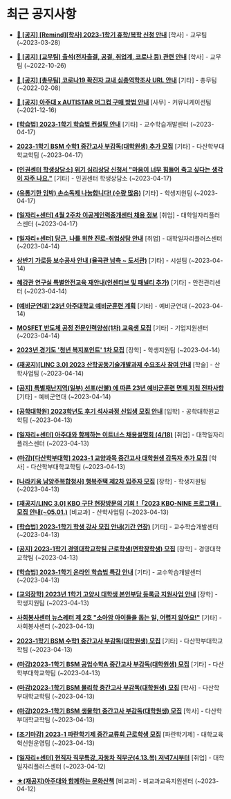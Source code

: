 # 최근 공지사항

* **[📌 [공지] [Remind][학사] 2023-1학기 휴학/복학 신청 안내](http://ajou.ac.kr/kr/ajou/notice.do?mode=view&amp;articleNo=212711&amp;article.offset=0&amp;articleLimit=30)**
 [학사] - 교무팀 (~2023-03-28)

* **[📌 [공지] [교무팀] 출석(전자출결, 공결, 취업계, 코로나 등) 관련 안내](http://ajou.ac.kr/kr/ajou/notice.do?mode=view&amp;articleNo=205552&amp;article.offset=0&amp;articleLimit=30)**
 [학사] - 교무팀 (~2022-10-26)

* **[📌 [공지] [총무팀] 코로나19 확진자 교내 심층역학조사 URL 안내](http://ajou.ac.kr/kr/ajou/notice.do?mode=view&amp;articleNo=180493&amp;article.offset=0&amp;articleLimit=30)**
 [기타] - 총무팀 (~2022-02-08)

* **[📌 [공지] 아주대 x AUTISTAR 머그컵 구매 방법 안내](http://ajou.ac.kr/kr/ajou/notice.do?mode=view&amp;articleNo=147976&amp;article.offset=0&amp;articleLimit=30)**
 [사무] - 커뮤니케이션팀 (~2021-12-16)

* **[[학습법] 2023-1학기 학습법 컨설팅 안내](http://ajou.ac.kr/kr/ajou/notice.do?mode=view&amp;articleNo=213508&amp;article.offset=0&amp;articleLimit=30)**
 [기타] - 교수학습개발센터 (~2023-04-17)

* **[2023-1학기 BSM 수학1 중간고사 부감독(대학원생) 추가 모집](http://ajou.ac.kr/kr/ajou/notice.do?mode=view&amp;articleNo=213501&amp;article.offset=0&amp;articleLimit=30)**
 [기타] - 다산학부대학교학팀 (~2023-04-17)

* **[[인권센터 학생상담소] 위기 심리상담 신청서 &quot;마음이 너무 힘들어 죽고 싶다는 생각이 자주 나요.&quot;](http://ajou.ac.kr/kr/ajou/notice.do?mode=view&amp;articleNo=213500&amp;article.offset=0&amp;articleLimit=30)**
 [기타] - 인권센터 학생상담소 (~2023-04-17)

* **[(유통기한 임박) 손소독제 나눔합니다! (수량 많음)](http://ajou.ac.kr/kr/ajou/notice.do?mode=view&amp;articleNo=213499&amp;article.offset=0&amp;articleLimit=30)**
 [기타] - 학생지원팀 (~2023-04-17)

* **[[일자리+센터] 4월 2주차 이공계인력중개센터 채용 정보](http://ajou.ac.kr/kr/ajou/notice.do?mode=view&amp;articleNo=213498&amp;article.offset=0&amp;articleLimit=30)**
 [취업] - 대학일자리플러스센터 (~2023-04-17)

* **[[일자리+센터] 당근, 나를 위한 진로-취업상담 안내](http://ajou.ac.kr/kr/ajou/notice.do?mode=view&amp;articleNo=213486&amp;article.offset=0&amp;articleLimit=30)**
 [취업] - 대학일자리플러스센터 (~2023-04-14)

* **[상반기 가로등 보수공사 안내 (율곡관 남측 ~ 도서관)](http://ajou.ac.kr/kr/ajou/notice.do?mode=view&amp;articleNo=213482&amp;article.offset=0&amp;articleLimit=30)**
 [기타] - 시설팀 (~2023-04-14)

* **[혜강관 연구실 특별안전교육 재안내(인센티브 및 패널티 추가)](http://ajou.ac.kr/kr/ajou/notice.do?mode=view&amp;articleNo=213481&amp;article.offset=0&amp;articleLimit=30)**
 [기타] - 안전관리센터 (~2023-04-14)

* **[[예비군연대]&#x27;23년 아주대학교 예비군훈련 계획](http://ajou.ac.kr/kr/ajou/notice.do?mode=view&amp;articleNo=213480&amp;article.offset=0&amp;articleLimit=30)**
 [기타] - 예비군연대 (~2023-04-14)

* **[MOSFET 반도체 공정 전문인력양성(1차) 교육생 모집](http://ajou.ac.kr/kr/ajou/notice.do?mode=view&amp;articleNo=213466&amp;article.offset=0&amp;articleLimit=30)**
 [기타] - 기업지원센터 (~2023-04-14)

* **[2023년 경기도 &#x27;청년 복지포인트&#x27; 1차 모집](http://ajou.ac.kr/kr/ajou/notice.do?mode=view&amp;articleNo=213465&amp;article.offset=0&amp;articleLimit=30)**
 [장학] - 학생지원팀 (~2023-04-14)

* **[(재공지)[LINC 3.0] 2023 산학공동기술개발과제 수요조사 참여 안내](http://ajou.ac.kr/kr/ajou/notice.do?mode=view&amp;articleNo=213459&amp;article.offset=0&amp;articleLimit=30)**
 [학술] - 산학사업팀 (~2023-04-14)

* **[[공지] 특별재난지역(일부) 선포(산불) 에 따른 23년 예비군훈련 면제 지침 전파사항](http://ajou.ac.kr/kr/ajou/notice.do?mode=view&amp;articleNo=213449&amp;article.offset=0&amp;articleLimit=30)**
 [기타] - 예비군연대 (~2023-04-14)

* **[[공학대학원] 2023학년도 후기 석사과정 신입생 모집 안내](http://ajou.ac.kr/kr/ajou/notice.do?mode=view&amp;articleNo=213446&amp;article.offset=0&amp;articleLimit=30)**
 [입학] - 공학대학원교학팀 (~2023-04-13)

* **[[일자리+센터] 아주대와 함께하는 이트너스 채용설명회 (4/18)](http://ajou.ac.kr/kr/ajou/notice.do?mode=view&amp;articleNo=213444&amp;article.offset=0&amp;articleLimit=30)**
 [취업] - 대학일자리플러스센터 (~2023-04-13)

* **[(마감)[다산학부대학] 2023-1 교양과목 중간고사 대학원생 감독자 추가 모집](http://ajou.ac.kr/kr/ajou/notice.do?mode=view&amp;articleNo=213441&amp;article.offset=0&amp;articleLimit=30)**
 [학사] - 다산학부대학교학팀 (~2023-04-13)

* **[[나라키움 남양주복합청사] 행복주택 제2차 입주자 모집](http://ajou.ac.kr/kr/ajou/notice.do?mode=view&amp;articleNo=213436&amp;article.offset=0&amp;articleLimit=30)**
 [장학] - 학생지원팀 (~2023-04-13)

* **[[재공지/LINC 3.0] KBO 구단 현장방문의 기회 !「2023 KBO-NINE 프로그램」모집 안내(~05.01.)](http://ajou.ac.kr/kr/ajou/notice.do?mode=view&amp;articleNo=213433&amp;article.offset=0&amp;articleLimit=30)**
 [비교과] - 산학사업팀 (~2023-04-13)

* **[[학습법] 2023-1학기 학생 강사 모집 안내(기간 연장)](http://ajou.ac.kr/kr/ajou/notice.do?mode=view&amp;articleNo=213432&amp;article.offset=0&amp;articleLimit=30)**
 [기타] - 교수학습개발센터 (~2023-04-13)

* **[[공지] 2023-1학기 경영대학교학팀 근로학생(면학장학생) 모집](http://ajou.ac.kr/kr/ajou/notice.do?mode=view&amp;articleNo=213427&amp;article.offset=0&amp;articleLimit=30)**
 [장학] - 경영대학교학팀 (~2023-04-13)

* **[[학습법] 2023-1학기 온라인 학습법 특강 안내](http://ajou.ac.kr/kr/ajou/notice.do?mode=view&amp;articleNo=213426&amp;article.offset=0&amp;articleLimit=30)**
 [기타] - 교수학습개발센터 (~2023-04-13)

* **[[교외장학] 2023년 1학기 고양시 대학생 본인부담 등록금 지원사업 안내](http://ajou.ac.kr/kr/ajou/notice.do?mode=view&amp;articleNo=213419&amp;article.offset=0&amp;articleLimit=30)**
 [장학] - 학생지원팀 (~2023-04-13)

* **[사회봉사센터 뉴스레터 제 2호 &quot;소아암 아이들을 돕는 일, 어렵지 않아요!&quot;](http://ajou.ac.kr/kr/ajou/notice.do?mode=view&amp;articleNo=213416&amp;article.offset=0&amp;articleLimit=30)**
 [기타] - 사회봉사센터 (~2023-04-13)

* **[2023-1학기 BSM 수학1 중간고사 부감독(대학원생) 모집](http://ajou.ac.kr/kr/ajou/notice.do?mode=view&amp;articleNo=213415&amp;article.offset=0&amp;articleLimit=30)**
 [기타] - 다산학부대학교학팀 (~2023-04-13)

* **[(마감)2023-1학기 BSM 공업수학A 중간고사 부감독(대학원생) 모집](http://ajou.ac.kr/kr/ajou/notice.do?mode=view&amp;articleNo=213412&amp;article.offset=0&amp;articleLimit=30)**
 [기타] - 다산학부대학교학팀 (~2023-04-13)

* **[(마감)2023-1학기 BSM 물리학 중간고사 부감독(대학원생) 모집](http://ajou.ac.kr/kr/ajou/notice.do?mode=view&amp;articleNo=213410&amp;article.offset=0&amp;articleLimit=30)**
 [학사] - 다산학부대학교학팀 (~2023-04-13)

* **[(마감)2023-1학기 BSM 생물학1 중간고사 부감독(대학원생) 모집](http://ajou.ac.kr/kr/ajou/notice.do?mode=view&amp;articleNo=213409&amp;article.offset=0&amp;articleLimit=30)**
 [학사] - 다산학부대학교학팀 (~2023-04-13)

* **[[조기마감] 2023-1 파란학기제 중간교류회 근로학생 모집](http://ajou.ac.kr/kr/ajou/notice.do?mode=view&amp;articleNo=213401&amp;article.offset=0&amp;articleLimit=30)**
 [파란학기제] - 대학교육혁신원운영팀 (~2023-04-13)

* **[[일자리+센터] 현직자 직무특강_자동차 직무군(4.13.목) 저녁7시부터](http://ajou.ac.kr/kr/ajou/notice.do?mode=view&amp;articleNo=213395&amp;article.offset=0&amp;articleLimit=30)**
 [취업] - 대학일자리플러스센터 (~2023-04-12)

* **[★(재공지)아주대와 함께하는 문화산책](http://ajou.ac.kr/kr/ajou/notice.do?mode=view&amp;articleNo=213393&amp;article.offset=0&amp;articleLimit=30)**
 [비교과] - 비교과교육지원센터 (~2023-04-12)
